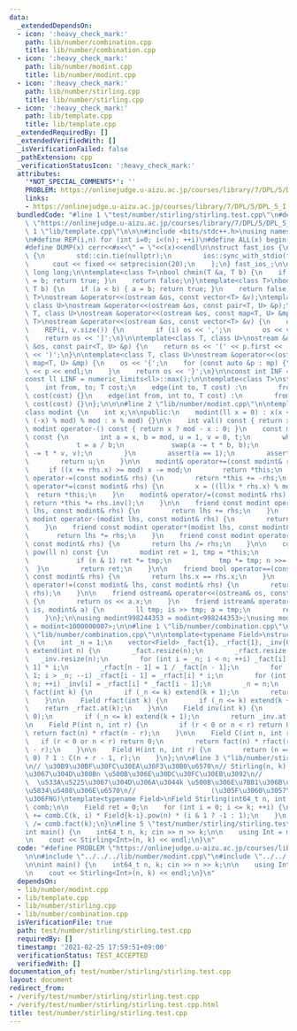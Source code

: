 ```yaml
---
data:
  _extendedDependsOn:
  - icon: ':heavy_check_mark:'
    path: lib/number/combination.cpp
    title: lib/number/combination.cpp
  - icon: ':heavy_check_mark:'
    path: lib/number/modint.cpp
    title: lib/number/modint.cpp
  - icon: ':heavy_check_mark:'
    path: lib/number/stirling.cpp
    title: lib/number/stirling.cpp
  - icon: ':heavy_check_mark:'
    path: lib/template.cpp
    title: lib/template.cpp
  _extendedRequiredBy: []
  _extendedVerifiedWith: []
  _isVerificationFailed: false
  _pathExtension: cpp
  _verificationStatusIcon: ':heavy_check_mark:'
  attributes:
    '*NOT_SPECIAL_COMMENTS*': ''
    PROBLEM: https://onlinejudge.u-aizu.ac.jp/courses/library/7/DPL/5/DPL_5_I
    links:
    - https://onlinejudge.u-aizu.ac.jp/courses/library/7/DPL/5/DPL_5_I
  bundledCode: "#line 1 \"test/number/stirling/stirling.test.cpp\"\n#define PROBLEM\
    \ \"https://onlinejudge.u-aizu.ac.jp/courses/library/7/DPL/5/DPL_5_I\"\n\n#line\
    \ 1 \"lib/template.cpp\"\n\n\n#include <bits/stdc++.h>\nusing namespace std;\n\
    \n#define REP(i,n) for (int i=0; i<(n); ++i)\n#define ALL(x) begin(x),end(x)\n\
    #define DUMP(x) cerr<<#x<<\" = \"<<(x)<<endl\n\nstruct fast_ios {\n    fast_ios()\
    \ {\n        std::cin.tie(nullptr);\n        ios::sync_with_stdio(false);\n  \
    \      cout << fixed << setprecision(20);\n    };\n} fast_ios_;\n\nusing ll =\
    \ long long;\n\ntemplate<class T>\nbool chmin(T &a, T b) {\n    if (a > b) { a\
    \ = b; return true; }\n    return false;\n}\ntemplate<class T>\nbool chmax(T &a,\
    \ T b) {\n    if (a < b) { a = b; return true; }\n    return false;\n}\n\ntemplate<class\
    \ T>\nostream &operator<<(ostream &os, const vector<T> &v);\ntemplate<class T,\
    \ class U>\nostream &operator<<(ostream &os, const pair<T, U> &p);\ntemplate<class\
    \ T, class U>\nostream &operator<<(ostream &os, const map<T, U> &mp);\n\ntemplate<class\
    \ T>\nostream &operator<<(ostream &os, const vector<T> &v) {\n    os << '[';\n\
    \    REP(i, v.size()) {\n        if (i) os << ',';\n        os << v[i];\n    }\n\
    \    return os << ']';\n}\n\ntemplate<class T, class U>\nostream &operator<<(ostream\
    \ &os, const pair<T, U> &p) {\n    return os << '(' << p.first << ' ' << p.second\
    \ << ')';\n}\n\ntemplate<class T, class U>\nostream &operator<<(ostream &os, const\
    \ map<T, U> &mp) {\n    os << '{';\n    for (const auto &p : mp) {\n        os\
    \ << p << endl;\n    }\n    return os << '}';\n}\n\nconst int INF = numeric_limits<int>::max();\n\
    const ll LINF = numeric_limits<ll>::max();\n\ntemplate<class T>\nstruct edge {\n\
    \    int from, to; T cost;\n    edge(int to, T cost) :\n        from(-1), to(to),\
    \ cost(cost) {}\n    edge(int from, int to, T cost) :\n        from(from), to(to),\
    \ cost(cost) {}\n};\n\n\n#line 2 \"lib/number/modint.cpp\"\n\ntemplate<int mod>\n\
    class modint {\n    int x;\n\npublic:\n    modint(ll x = 0) : x(x < 0 ? (mod -\
    \ (-x) % mod) % mod : x % mod) {}\n\n    int val() const { return x; }\n    const\
    \ modint operator-() const { return x ? mod - x : 0; }\n    const modint inv()\
    \ const {\n        int a = x, b = mod, u = 1, v = 0, t;\n        while (b) {\n\
    \            t = a / b;\n            swap(a -= t * b, b);\n            swap(u\
    \ -= t * v, v);\n        }\n        assert(a == 1);\n        assert(b == 0);\n\
    \        return u;\n    }\n\n    modint& operator+=(const modint& rhs) {\n   \
    \     if ((x += rhs.x) >= mod) x -= mod;\n        return *this;\n    }\n    modint&\
    \ operator-=(const modint& rhs) {\n        return *this += -rhs;\n    }\n    modint&\
    \ operator*=(const modint& rhs) {\n        x = ((ll)x * rhs.x) % mod;\n      \
    \  return *this;\n    }\n    modint& operator/=(const modint& rhs) {\n       \
    \ return *this *= rhs.inv();\n    }\n\n    friend const modint operator+(modint\
    \ lhs, const modint& rhs) {\n        return lhs += rhs;\n    }\n    friend const\
    \ modint operator-(modint lhs, const modint& rhs) {\n        return lhs -= rhs;\n\
    \    }\n    friend const modint operator*(modint lhs, const modint& rhs) {\n \
    \       return lhs *= rhs;\n    }\n    friend const modint operator/(modint lhs,\
    \ const modint& rhs) {\n        return lhs /= rhs;\n    }\n\n    const modint\
    \ pow(ll n) const {\n        modint ret = 1, tmp = *this;\n        while (n) {\n\
    \            if (n & 1) ret *= tmp;\n            tmp *= tmp; n >>= 1;\n      \
    \  }\n        return ret;\n    }\n\n    friend bool operator==(const modint& lhs,\
    \ const modint& rhs) {\n        return lhs.x == rhs.x;\n    }\n    friend bool\
    \ operator!=(const modint& lhs, const modint& rhs) {\n        return !(lhs ==\
    \ rhs);\n    }\n\n    friend ostream& operator<<(ostream& os, const modint& a)\
    \ {\n        return os << a.x;\n    }\n    friend istream& operator>>(istream&\
    \ is, modint& a) {\n        ll tmp; is >> tmp; a = tmp;\n        return is;\n\
    \    }\n};\n\nusing modint998244353 = modint<998244353>;\nusing modint1000000007\
    \ = modint<1000000007>;\n\n#line 1 \"lib/number/combination.cpp\"\n\n\n#line 4\
    \ \"lib/number/combination.cpp\"\n\ntemplate<typename Field>\nstruct Combination\
    \ {\n    int _n = 1;\n    vector<Field> _fact{1}, _rfact{1}, _inv{0};\n\n    void\
    \ extend(int n) {\n        _fact.resize(n);\n        _rfact.resize(n);\n     \
    \   _inv.resize(n);\n        for (int i = _n; i < n; ++i) _fact[i] = _fact[i -\
    \ 1] * i;\n        _rfact[n - 1] = 1 / _fact[n - 1];\n        for (int i = n -\
    \ 1; i > _n; --i) _rfact[i - 1] = _rfact[i] * i;\n        for (int i = _n; i <\
    \ n; ++i) _inv[i] = _rfact[i] * _fact[i - 1];\n        _n = n;\n    }\n\n    Field\
    \ fact(int k) {\n        if (_n <= k) extend(k + 1);\n        return _fact.at(k);\n\
    \    }\n\n    Field rfact(int k) {\n        if (_n <= k) extend(k + 1);\n    \
    \    return _rfact.at(k);\n    }\n\n    Field inv(int k) {\n        assert(k !=\
    \ 0);\n        if (_n <= k) extend(k + 1);\n        return _inv.at(k);\n    }\n\
    \n    Field P(int n, int r) {\n        if (r < 0 or n < r) return 0;\n       \
    \ return fact(n) * rfact(n - r);\n    }\n\n    Field C(int n, int r) {\n     \
    \   if (r < 0 or n < r) return 0;\n        return fact(n) * rfact(r) * rfact(n\
    \ - r);\n    }\n\n    Field H(int n, int r) {\n        return (n == 0 and r ==\
    \ 0) ? 1 : C(n + r - 1, r);\n    }\n};\n\n#line 3 \"lib/number/stirling.cpp\"\n\
    \n// \u30B9\u30BF\u30FC\u30EA\u30F3\u30B0\u6570\n// Stirling(n, k) := \u533A\u5225\
    \u3067\u304D\u308Bn \u500B\u306E\u30DC\u30FC\u30EB\u3092\n//                 \
    \  \u533A\u5225\u3067\u304D\u306A\u3044k \u500B\u306E\u7BB1\u306B\u5165\u308C\u308B\
    \u5834\u5408\u306E\u6570\n//                   (\u305F\u3060\u3057\u7A7A\u7BB1\
    \u306FNG)\ntemplate<typename Field>\nField Stirling(int64_t n, int k) {\n    Combination<Field>\
    \ comb;\n\n    Field ret = 0;\n    for (int i = 0; i <= k; ++i) {\n        ret\
    \ += comb.C(k, i) * Field{k-i}.pow(n) * (i & 1 ? -1 : 1);\n    }\n    return ret\
    \ /= comb.fact(k);\n}\n#line 5 \"test/number/stirling/stirling.test.cpp\"\n\n\
    int main() {\n    int64_t n, k; cin >> n >> k;\n\n    using Int = modint1000000007;\n\
    \n    cout << Stirling<Int>(n, k) << endl;\n}\n"
  code: "#define PROBLEM \"https://onlinejudge.u-aizu.ac.jp/courses/library/7/DPL/5/DPL_5_I\"\
    \n\n#include \"../../../lib/number/modint.cpp\"\n#include \"../../../lib/number/stirling.cpp\"\
    \n\nint main() {\n    int64_t n, k; cin >> n >> k;\n\n    using Int = modint1000000007;\n\
    \n    cout << Stirling<Int>(n, k) << endl;\n}\n"
  dependsOn:
  - lib/number/modint.cpp
  - lib/template.cpp
  - lib/number/stirling.cpp
  - lib/number/combination.cpp
  isVerificationFile: true
  path: test/number/stirling/stirling.test.cpp
  requiredBy: []
  timestamp: '2021-02-25 17:59:51+09:00'
  verificationStatus: TEST_ACCEPTED
  verifiedWith: []
documentation_of: test/number/stirling/stirling.test.cpp
layout: document
redirect_from:
- /verify/test/number/stirling/stirling.test.cpp
- /verify/test/number/stirling/stirling.test.cpp.html
title: test/number/stirling/stirling.test.cpp
---
```

